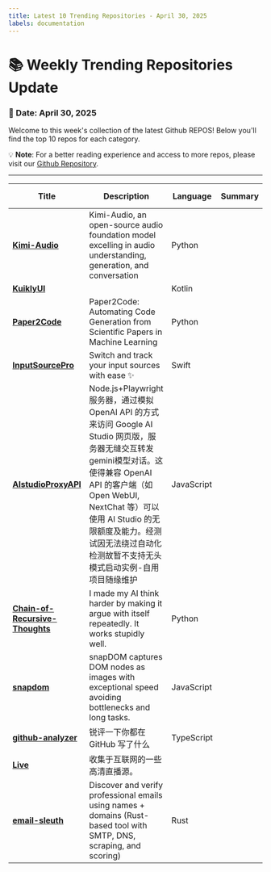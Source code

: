 ```yaml
---
title: Latest 10 Trending Repositories - April 30, 2025
labels: documentation
---
```

# 📚 Weekly Trending Repositories Update

### 📅 Date: April 30, 2025

Welcome to this week's collection of the latest Github REPOS! Below you'll find the top 10 repos for each category.

💡 **Note**: For a better reading experience and access to more repos, please visit our [Github Repository](https://github.com/marc-ko/daily-trending-repo).

---

| **Title** | **Description** | **Language** | **Summary** | **Tags** | **Stars Count** |
| --- | --- | --- | --- | --- | --- |
| **[Kimi-Audio](https://github.com/MoonshotAI/Kimi-Audio)** | Kimi-Audio, an open-source audio foundation model excelling in audio understanding, generation, and conversation | Python |  |  | 2839 |
| **[KuiklyUI](https://github.com/Tencent-TDS/KuiklyUI)** |  | Kotlin |  |  | 868 |
| **[Paper2Code](https://github.com/going-doer/Paper2Code)** | Paper2Code: Automating Code Generation from Scientific Papers in Machine Learning | Python |  |  | 796 |
| **[InputSourcePro](https://github.com/runjuu/InputSourcePro)** | Switch and track your input sources with ease ✨ | Swift |  |  | 438 |
| **[AIstudioProxyAPI](https://github.com/CJackHwang/AIstudioProxyAPI)** | Node.js+Playwright服务器，通过模拟 OpenAI API 的方式来访问 Google AI Studio 网页版，服务器无缝交互转发gemini模型对话。这使得兼容 OpenAI API 的客户端（如 Open WebUI, NextChat 等）可以使用 AI Studio 的无限额度及能力。经测试因无法绕过自动化检测故暂不支持无头模式启动实例-自用项目随缘维护 | JavaScript |  |  | 424 |
| **[Chain-of-Recursive-Thoughts](https://github.com/PhialsBasement/Chain-of-Recursive-Thoughts)** | I made my AI think harder by making it argue with itself repeatedly. It works stupidly well. | Python |  |  | 378 |
| **[snapdom](https://github.com/zumerlab/snapdom)** | snapDOM captures DOM nodes as images with exceptional speed avoiding bottlenecks and long tasks. | JavaScript |  |  | 358 |
| **[github-analyzer](https://github.com/BingyanStudio/github-analyzer)** | 锐评一下你都在 GitHub 写了什么 | TypeScript |  | <details><summary>data-...</summary><p>data-analysis, github, llm, reports, selfhosted, typescript</p></details> | 307 |
| **[Live](https://github.com/YueChan/Live)** | 收集于互联网的一些高清直播源。 |  |  |  | 296 |
| **[email-sleuth](https://github.com/tokenizer-decode/email-sleuth)** | Discover and verify professional emails using names + domains (Rust-based tool with SMTP, DNS, scraping, and scoring) | Rust |  | <details><summary>cold-...</summary><p>cold-email, contact-enrichment, dns, email-verification, lead-generation, open-source, rust-cli, smtp, web-scraping</p></details> | 263 |

